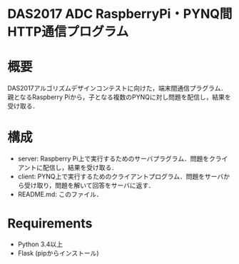 # DAS2017 ADC RaspberryPi・PYNQ間HTTP通信プログラム

# 概要

DAS2017アルゴリズムデザインコンテストに向けた，端末間通信プラグラム．
親となるRaspberry Piから，子となる複数のPYNQに対し問題を配信し，結果を受け取る．

# 構成

+ server: Raspberry Pi上で実行するためのサーバプラグラム．問題をクライアントに配信し，結果を受け取る．
+ client: PYNQ上で実行するためのクライアントプログラム．問題をサーバから受け取り，問題を解いて回答をサーバに返す．
+ README.md: このファイル．

# Requirements

- Python 3.4以上
- Flask (pipからインストール)

